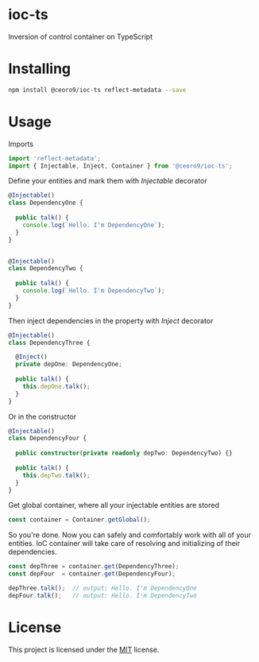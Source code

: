 # ioc-ts
Inversion of control container on TypeScript

# Installing
```sh
npm install @ceoro9/ioc-ts reflect-metadata --save
```

# Usage

Imports
```ts
import 'reflect-metadata';
import { Injectable, Inject, Container } from '@ceoro9/ioc-ts';
```


Define your entities and mark them with *Injectable* decorator
```ts
@Injectable()
class DependencyOne {
        
  public talk() {
    console.log(`Hello. I'm DependencyOne`);
  }
}


@Injectable()
class DependencyTwo {
    
  public talk() {
    console.log(`Hello. I'm DependencyTwo`);
  }
}
```

Then inject dependencies in the property with *Inject* decorator
```ts
@Injectable()
class DependencyThree {

  @Inject()
  private depOne: DependencyOne;
  
  public talk() {
    this.depOne.talk();    
  }
}
```

Or in the constructor
```ts
@Injectable()
class DependencyFour {
    
  public constructor(private readonly depTwo: DependencyTwo) {}
    
  public talk() {
    this.depTwo.talk();    
  }
}
```


Get global container, where all your injectable entities are stored
```ts
const container = Container.getGlobal();
```


So you're done. Now you can safely and comfortably work with all of your entities. IoC container will take care of resolving and initializing of their dependencies.
```ts
const depThree = container.get(DependencyThree);
const depFour  = container.get(DependencyFour);

depThree.talk();  // output: Hello. I'm DependencyOne
depFour.talk();   // output: Hello. I'm DependencyTwo
```

# License
This project is licensed under the [MIT](https://choosealicense.com/licenses/mit/) license.

